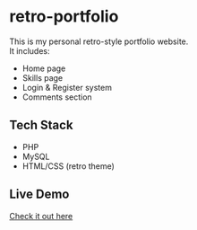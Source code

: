 # retro-portfolio

This is my personal retro-style portfolio website.  
It includes:
- Home page
- Skills page
- Login & Register system
- Comments section

## Tech Stack
- PHP
- MySQL
- HTML/CSS (retro theme)

## Live Demo
[Check it out here](https://minex.rf.gd)
